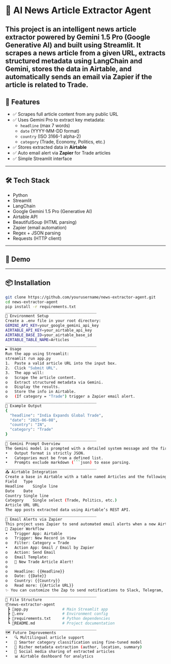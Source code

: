 # 📰 AI News Article Extractor Agent

This project is an intelligent news article extractor powered by **Gemini 1.5 Pro (Google Generative AI)** and built using **Streamlit**. It scrapes a news article from a given URL, extracts structured metadata using LangChain and Gemini, stores the data in **Airtable**, and **automatically sends an email via Zapier** if the article is related to **Trade**.
---

## 🔧 Features

- ✅ Scrapes full article content from any public URL
- ✅ Uses Gemini Pro to extract key metadata:
  - `headline` (max 7 words)
  - `date` (YYYY-MM-DD format)
  - `country` (ISO 3166-1 alpha-2)
  - `category` (Trade, Economy, Politics, etc.)
- ✅ Stores extracted data in **Airtable**
- ✅ Auto email alert via **Zapier** for Trade articles
- ✅ Simple Streamlit interface

---

## 🛠 Tech Stack

- Python
- Streamlit
- LangChain
- Google Gemini 1.5 Pro (Generative AI)
- Airtable API
- BeautifulSoup (HTML parsing)
- Zapier (email automation)
- Regex + JSON parsing
- Requests (HTTP client)
---
## 🚀 Demo

 
 
 
 
---

## 📦 Installation

```bash
git clone https://github.com/yourusername/news-extractor-agent.git
cd news-extractor-agent
pip install -r requirements.txt
________________________________________
🧪 Environment Setup
Create a .env file in your root directory:
GEMINI_API_KEY=your_google_gemini_api_key
AIRTABLE_API_KEY=your_airtable_api_key
AIRTABLE_BASE_ID=your_airtable_base_id
AIRTABLE_TABLE_NAME=Articles
________________________________________
▶️ Usage
Run the app using Streamlit:
streamlit run app.py
1.	Paste a valid article URL into the input box.
2.	Click "Submit URL".
3.	The app will:
o	Scrape the article content.
o	Extract structured metadata via Gemini.
o	Display the results.
o	Store the info in Airtable.
o	(If category = "Trade") trigger a Zapier email alert.
________________________________________
📄 Example Output
{
  "headline": "India Expands Global Trade",
  "date": "2025-06-08",
  "country": "IN",
  "category": "Trade"
}
________________________________________
🧠 Gemini Prompt Overview
The Gemini model is prompted with a detailed system message and the first 5000 characters of the article:
•	Output format is strictly JSON.
•	Categories must be from a defined list.
•	Prompts exclude markdown (```json) to ease parsing.
________________________________________
📤 Airtable Integration
Create a base in Airtable with a table named Articles and the following fields:
Field	Type
Headline	Single line
Date	Date
Country	Single line
Category	Single select (Trade, Politics, etc.)
Article URL	URL
The app posts extracted data using Airtable’s REST API.
________________________________________
📧 Email Alerts via Zapier
This project uses Zapier to send automated email alerts when a new Airtable record is added with category = Trade.
🔄 Zapier Workflow
•	Trigger App: Airtable
o	Trigger: New Record in View
o	Filter: Category = Trade
•	Action App: Gmail / Email by Zapier
o	Action: Send Email
o	Email Template:
o	📢 New Trade Article Alert!
o	
o	Headline: {{Headline}}
o	Date: {{Date}}
o	Country: {{Country}}
o	Read more: {{Article URL}}
✨ You can customize the Zap to send notifications to Slack, Telegram, Discord, or even SMS.
________________________________________
📁 File Structure
📦news-extractor-agent
 ┣ 📄app.py               # Main Streamlit app
 ┣ 📄.env                 # Environment config
 ┣ 📄requirements.txt     # Python dependencies
 ┗ 📄README.md            # Project documentation
________________________________________
🗺️ Future Improvements
•	🔍 Multilingual article support
•	🧠 Smarter category classification using fine-tuned model
•	🧾 Richer metadata extraction (author, location, summary)
•	🔗 Social media sharing of extracted articles
•	📊 Airtable dashboard for analytics

